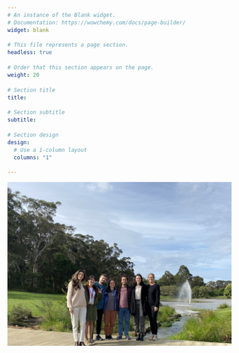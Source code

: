 ```yaml
---
# An instance of the Blank widget.
# Documentation: https://wowchemy.com/docs/page-builder/
widget: blank

# This file represents a page section.
headless: true

# Order that this section appears on the page.
weight: 20

# Section title
title: 

# Section subtitle
subtitle:

# Section design
design:
  # Use a 1-column layout
  columns: "1"
  
---
```

    
![Beyersmann Lab members standing on bridge over Macquarie Lake, with a fountain in background.](featured.jpg)
